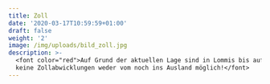 ```yaml
---
title: Zoll
date: '2020-03-17T10:59:59+01:00'
draft: false
weight: '2'
image: /img/uploads/bild_zoll.jpg
description: >-
  <font color="red">Auf Grund der aktuellen Lage sind in Lommis bis auf Weiteres
  keine Zollabwicklungen weder vom noch ins Ausland möglich!</font>
---
```


